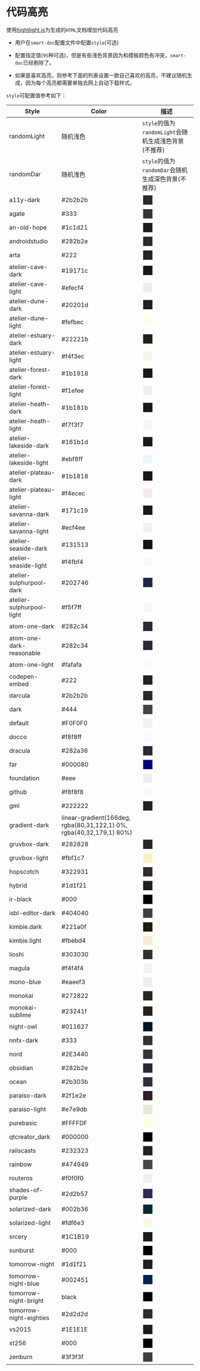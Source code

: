 # 代码高亮

<style>
    .color-lump {
        width: 25px;
        height: 25px;
        border: 3px solid white;
        border-radius: 2px;
        background-color: var(--color);
    }
</style>


使用[hightlight.js](https://github.com/highlightjs/highlight.js/)为生成的`HTML`文档增加代码高亮

- 用户在`smart-doc`配置文件中配置`style`(可选)

- 配置指定值(`95`种可选)，但是有些浅色背景因为和模板颜色有冲突，`smart-doc`已经剔除了。

- 如果是喜欢高亮，则参考下面的列表设置一款自己喜欢的高亮，不建议随机生成，因为每个高亮都需要单独去网上自动下载样式。

`style`可配置值参考如下：

| Style                     | Color                                                        | 描述                                                         |
| ------------------------- | ------------------------------------------------------------ | ------------------------------------------------------------ |
| randomLight               | 随机浅色                                                     | `style`的值为`randomLight`会随机生成浅色背景(不推荐)         |
| randomDar                 | 随机浅色                                                     | `style`的值为`randomDar`会随机生成深色背景(不推荐)           |
| a11y-dark                 | #2b2b2b                                                      | <div class="color-lump" style="--color: #2b2b2b">            |
| agate                     | #333                                                         | <div class="color-lump" style="--color: #333">               |
| an-old-hope               | #1c1d21                                                      | <div class="color-lump" style="--color: #1c1d21">            |
| androidstudio             | #282b2e                                                      | <div class="color-lump" style="--color: #282b2e">            |
| arta                      | #222                                                         | <div class="color-lump" style="--color: #222">               |
| atelier-cave-dark         | #19171c                                                      | <div class="color-lump" style="--color: #19171c">            |
| atelier-cave-light        | #efecf4                                                      | <div class="color-lump" style="--color: #efecf4">            |
| atelier-dune-dark         | #20201d                                                      | <div class="color-lump" style="--color: #20201d">            |
| atelier-dune-light        | #fefbec                                                      | <div class="color-lump" style="--color: #fefbec">            |
| atelier-estuary-dark      | #22221b                                                      | <div class="color-lump" style="--color: #22221b">            |
| atelier-estuary-light     | #f4f3ec                                                      | <div class="color-lump" style="--color: #f4f3ec">            |
| atelier-forest-dark       | #1b1918                                                      | <div class="color-lump" style="--color: #1b1918">            |
| atelier-forest-light      | #f1efee                                                      | <div class="color-lump" style="--color: #f1efee">            |
| atelier-heath-dark        | #1b181b                                                      | <div class="color-lump" style="--color: #1b181b">            |
| atelier-heath-light       | #f7f3f7                                                      | <div class="color-lump" style="--color: #f7f3f7">            |
| atelier-lakeside-dark     | #161b1d                                                      | <div class="color-lump" style="--color: #161b1d">            |
| atelier-lakeside-light    | #ebf8ff                                                      | <div class="color-lump" style="--color: #ebf8ff">            |
| atelier-plateau-dark      | #1b1818                                                      | <div class="color-lump" style="--color: #1b1818">            |
| atelier-plateau-light     | #f4ecec                                                      | <div class="color-lump" style="--color: #f4ecec">            |
| atelier-savanna-dark      | #171c19                                                      | <div class="color-lump" style="--color: #171c19">            |
| atelier-savanna-light     | #ecf4ee                                                      | <div class="color-lump" style="--color: #ecf4ee">            |
| atelier-seaside-dark      | #131513                                                      | <div class="color-lump" style="--color: #131513">            |
| atelier-seaside-light     | #f4fbf4                                                      | <div class="color-lump" style="--color: #f4fbf4">            |
| atelier-sulphurpool-dark  | #202746                                                      | <div class="color-lump" style="--color: #202746">            |
| atelier-sulphurpool-light | #f5f7ff                                                      | <div class="color-lump" style="--color: #f5f7ff">            |
| atom-one-dark             | #282c34                                                      | <div class="color-lump" style="--color: #282c34">            |
| atom-one-dark-reasonable  | #282c34                                                      | <div class="color-lump" style="--color: #282c34">            |
| atom-one-light            | #fafafa                                                      | <div class="color-lump" style="--color: #fafafa">            |
| codepen-embed             | #222                                                         | <div class="color-lump" style="--color: #222">               |
| darcula                   | #2b2b2b                                                      | <div class="color-lump" style="--color: #2b2b2b">            |
| dark                      | #444                                                         | <div class="color-lump" style="--color: #444">               |
| default                   | #F0F0F0                                                      | <div class="color-lump" style="--color: #F0F0F0">            |
| docco                     | #f8f8ff                                                      | <div class="color-lump" style="--color: #f8f8ff">            |
| dracula                   | #282a36                                                      | <div class="color-lump" style="--color: #282a36">            |
| far                       | #000080                                                      | <div class="color-lump" style="--color: #000080">            |
| foundation                | #eee                                                         | <div class="color-lump" style="--color: #eee">               |
| github                    | #f8f8f8                                                      | <div class="color-lump" style="--color: #f8f8f8">            |
| gml                       | #222222                                                      | <div class="color-lump" style="--color: #222222">            |
| gradient-dark             | linear-gradient(166deg, rgba(80,31,122,1) 0%, rgba(40,32,179,1) 80%) | <div class="color-lump" style="--color: linear-gradient(166deg, rgba(80,31,122,1) 0%, rgba(40,32,179,1) 80%)"> |
| gruvbox-dark              | #282828                                                      | <div class="color-lump" style="--color: #282828">            |
| gruvbox-light             | #fbf1c7                                                      | <div class="color-lump" style="--color: #fbf1c7">            |
| hopscotch                 | #322931                                                      | <div class="color-lump" style="--color: #322931">            |
| hybrid                    | #1d1f21                                                      | <div class="color-lump" style="--color: #1d1f21">            |
| ir-black                  | #000                                                         | <div class="color-lump" style="--color: #000">               |
| isbl-editor-dark          | #404040                                                      | <div class="color-lump" style="--color: #404040">            |
| kimbie.dark               | #221a0f                                                      | <div class="color-lump" style="--color: #221a0f">            |
| kimbie.light              | #fbebd4                                                      | <div class="color-lump" style="--color: #fbebd4">            |
| lioshi                    | #303030                                                      | <div class="color-lump" style="--color: #303030">            |
| magula                    | #f4f4f4                                                      | <div class="color-lump" style="--color: #f4f4f4">            |
| mono-blue                 | #eaeef3                                                      | <div class="color-lump" style="--color: #eaeef3">            |
| monokai                   | #272822                                                      | <div class="color-lump" style="--color: #272822">            |
| monokai-sublime           | #23241f                                                      | <div class="color-lump" style="--color: #23241f">            |
| night-owl                 | #011627                                                      | <div class="color-lump" style="--color: #011627">            |
| nnfx-dark                 | #333                                                         | <div class="color-lump" style="--color: #333">               |
| nord                      | #2E3440                                                      | <div class="color-lump" style="--color: #2E3440">            |
| obsidian                  | #282b2e                                                      | <div class="color-lump" style="--color: #282b2e">            |
| ocean                     | #2b303b                                                      | <div class="color-lump" style="--color: #2b303b">            |
| paraiso-dark              | #2f1e2e                                                      | <div class="color-lump" style="--color: #2f1e2e">            |
| paraiso-light             | #e7e9db                                                      | <div class="color-lump" style="--color: #e7e9db">            |
| purebasic                 | #FFFFDF                                                      | <div class="color-lump" style="--color: #FFFFDF">            |
| qtcreator_dark            | #000000                                                      | <div class="color-lump" style="--color: #000000">            |
| railscasts                | #232323                                                      | <div class="color-lump" style="--color: #232323">            |
| rainbow                   | #474949                                                      | <div class="color-lump" style="--color: #474949">            |
| routeros                  | #f0f0f0                                                      | <div class="color-lump" style="--color: #f0f0f0">            |
| shades-of-purple          | #2d2b57                                                      | <div class="color-lump" style="--color: #2d2b57">            |
| solarized-dark            | #002b36                                                      | <div class="color-lump" style="--color: #002b36">            |
| solarized-light           | #fdf6e3                                                      | <div class="color-lump" style="--color: #fdf6e3">            |
| srcery                    | #1C1B19                                                      | <div class="color-lump" style="--color: #1C1B19">            |
| sunburst                  | #000                                                         | <div class="color-lump" style="--color: #000">               |
| tomorrow-night            | #1d1f21                                                      | <div class="color-lump" style="--color: #1d1f21">            |
| tomorrow-night-blue       | #002451                                                      | <div class="color-lump" style="--color: #002451">            |
| tomorrow-night-bright     | black                                                        | <div class="color-lump" style="--color: black">              |
| tomorrow-night-eighties   | #2d2d2d                                                      | <div class="color-lump" style="--color: #2d2d2d">            |
| vs2015                    | #1E1E1E                                                      | <div class="color-lump" style="--color: #1E1E1E">            |
| xt256                     | #000                                                         | <div class="color-lump" style="--color: #000">               |
| zenburn                   | #3f3f3f                                                      | <div class="color-lump" style="--color: #3f3f3f">            |

